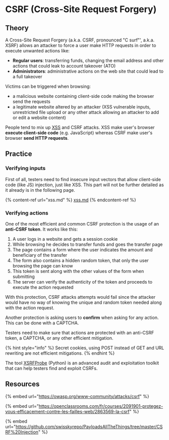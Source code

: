 # CSRF (Cross-Site Request Forgery)

## Theory

A Cross-Site Request Forgery (a.k.a. CSRF, pronounced "C surf"', a.k.a. XSRF) allows an attacker to force a user make HTTP requests in order to execute unwanted actions like:

* **Regular users**: transferring funds, changing the email address and other actions that could leak to account takeover (ATO)
* **Administrators**: administrative actions on the web site that could lead to a full takeover

Victims can be triggered when browsing:

* a malicious website containing client-side code making the browser send the requests
* a legitimate website altered by an attacker (XSS vulnerable inputs, unrestricted file upload or any other attack allowing an attacker to add or edit a website content)

People tend to mix up [XSS](xss.md) and CSRF attacks. XSS make user's browser **execute client-side code** (e.g. JavaScript) whereas CSRF make user's browser **send HTTP requests**.

## Practice

### Verifying inputs

First of all, testers need to find insecure input vectors that allow client-side code (like JS) injection, just like XSS. This part will not be further detailed as it already is in the following page.

{% content-ref url="xss.md" %}
[xss.md](xss.md)
{% endcontent-ref %}

### Verifying actions

One of the most efficient and common CSRF protection is the usage of an **anti-CSRF token**. It works like this:

1. A user logs in a website and gets a session cookie
2. While browsing he decides to transfer funds and goes the transfer page
3. The page contains a form where the user indicates the amount and beneficiary of the transfer
4. The form also contains a hidden random token, that only the user browsing the page can know
5. This token is sent along with the other values of the form when submitting
6. The server can verify the authenticity of the token and proceeds to execute the action requested

With this protection, CSRF attacks attempts would fail since the attacker would have no way of knowing the unique and random token needed along with the action request.

Another protection is asking users to **confirm** when asking for any action. This can be done with a CAPTCHA.

Testers need to make sure that actions are protected with an anti-CSRF token, a CAPTCHA, or any other efficient mitigation.

{% hint style="info" %}
Secret cookies, using POST instead of GET and URL rewriting are not efficient mitigations.
{% endhint %}

The tool [XSRFProbe](https://github.com/0xInfection/XSRFProbe) (Python) is an advanced audit and exploitation toolkit that can help testers find and exploit CSRFs.

## Resources

{% embed url="https://owasp.org/www-community/attacks/csrf" %}

{% embed url="https://openclassrooms.com/fr/courses/2091901-protegez-vous-efficacement-contre-les-failles-web/2863569-la-csrf" %}

{% embed url="https://github.com/swisskyrepo/PayloadsAllTheThings/tree/master/CSRF%20Injection" %}
